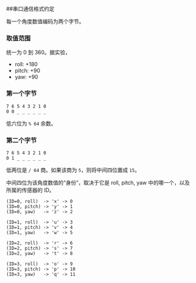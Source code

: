 ##串口通信格式约定

每一个角度数值编码为两个字节。

### 取值范围

统一为 0 到 360。据实验，

- roll:  +180
- pitch: +90
- yaw:   +90

### 第一个字节

    7 6 5 4 3 2 1 0
    0 0 _ _ _ _ _ _

低六位为 `% 64` 余数。

### 第二个字节

    7 6 5 4 3 2 1 0
    0 1 _ _ _ _ _ _

低两位是 `/ 64` 商。如果该商为 `5`，则将中间四位置成 `15`。

中间四位为该角度数值的“身份”，取决于它是 roll, pitch, yaw 中的哪一个，以及所属的传感器的 ID。

    (ID=0, roll)  -> 'x' -> 0
    (ID=0, pitch) -> 'y' -> 1
    (ID=0, yaw)   -> 'z' -> 2

    (ID=1, roll)  -> 'u' -> 3
    (ID=1, pitch) -> 'v' -> 4
    (ID=1, yaw)   -> 'w' -> 5

    (ID=2, roll)  -> 'r' -> 6
    (ID=2, pitch) -> 's' -> 7
    (ID=2, yaw)   -> 't' -> 8

    (ID=3, roll)  -> 'o' -> 9
    (ID=3, pitch) -> 'p' -> 10
    (ID=3, yaw)   -> 'q' -> 11
